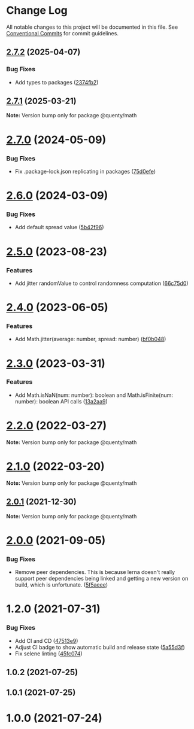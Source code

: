 # Change Log

All notable changes to this project will be documented in this file.
See [Conventional Commits](https://conventionalcommits.org) for commit guidelines.

## [2.7.2](https://github.com/Quenty/NevermoreEngine/compare/@quenty/math@2.7.1...@quenty/math@2.7.2) (2025-04-07)


### Bug Fixes

* Add types to packages ([2374fb2](https://github.com/Quenty/NevermoreEngine/commit/2374fb2b043cfbe0e9b507b3316eec46a4e353a0))





## [2.7.1](https://github.com/Quenty/NevermoreEngine/compare/@quenty/math@2.7.0...@quenty/math@2.7.1) (2025-03-21)

**Note:** Version bump only for package @quenty/math





# [2.7.0](https://github.com/Quenty/NevermoreEngine/compare/@quenty/math@2.6.0...@quenty/math@2.7.0) (2024-05-09)


### Bug Fixes

* Fix .package-lock.json replicating in packages ([75d0efe](https://github.com/Quenty/NevermoreEngine/commit/75d0efeef239f221d93352af71a5b3e930ec23c5))





# [2.6.0](https://github.com/Quenty/NevermoreEngine/compare/@quenty/math@2.5.0...@quenty/math@2.6.0) (2024-03-09)


### Bug Fixes

* Add default spread value ([5b42f96](https://github.com/Quenty/NevermoreEngine/commit/5b42f96817d9f54efe7f97724ce6d3b80ab3098c))





# [2.5.0](https://github.com/Quenty/NevermoreEngine/compare/@quenty/math@2.4.0...@quenty/math@2.5.0) (2023-08-23)


### Features

* Add jitter randomValue to control randomness computation ([66c75d0](https://github.com/Quenty/NevermoreEngine/commit/66c75d0b1f19e2ce0b8c380242b1e9525ad91609))





# [2.4.0](https://github.com/Quenty/NevermoreEngine/compare/@quenty/math@2.3.0...@quenty/math@2.4.0) (2023-06-05)


### Features

* Add Math.jitter(average: number, spread: number) ([bf0b048](https://github.com/Quenty/NevermoreEngine/commit/bf0b048941fc658f65e2a41b39fa4c66cd3825e4))





# [2.3.0](https://github.com/Quenty/NevermoreEngine/compare/@quenty/math@2.2.0...@quenty/math@2.3.0) (2023-03-31)


### Features

* Add Math.isNaN(num: number): boolean and Math.isFinite(num: number): boolean API calls ([13a2aa9](https://github.com/Quenty/NevermoreEngine/commit/13a2aa908572a27d427a50ea08e290863f424645))





# [2.2.0](https://github.com/Quenty/NevermoreEngine/compare/@quenty/math@2.1.0...@quenty/math@2.2.0) (2022-03-27)

**Note:** Version bump only for package @quenty/math





# [2.1.0](https://github.com/Quenty/NevermoreEngine/compare/@quenty/math@2.0.1...@quenty/math@2.1.0) (2022-03-20)

**Note:** Version bump only for package @quenty/math





## [2.0.1](https://github.com/Quenty/NevermoreEngine/compare/@quenty/math@2.0.0...@quenty/math@2.0.1) (2021-12-30)

**Note:** Version bump only for package @quenty/math





# [2.0.0](https://github.com/Quenty/NevermoreEngine/compare/@quenty/math@1.2.0...@quenty/math@2.0.0) (2021-09-05)


### Bug Fixes

* Remove peer dependencies. This is because lerna doesn't really support peer dependencies being linked and getting a new version on build, which is unfortunate. ([5f5aeee](https://github.com/Quenty/NevermoreEngine/commit/5f5aeeea8de9975435309e53679f0ef7064f9dd0))





# 1.2.0 (2021-07-31)


### Bug Fixes

* Add CI and CD ([47513e9](https://github.com/Quenty/NevermoreEngine/commit/47513e9b568162707534af132396dd8756947dd3))
* Adjust CI badge to show automatic build and release state ([5a55d3f](https://github.com/Quenty/NevermoreEngine/commit/5a55d3f19bf8d66a760d67da9b56ed47fab74656))
* Fix selene linting ([45fc074](https://github.com/Quenty/NevermoreEngine/commit/45fc07489ee59127ac6582689f19a0e87c1e5b5a))



## 1.0.2 (2021-07-25)



## 1.0.1 (2021-07-25)



# 1.0.0 (2021-07-24)
